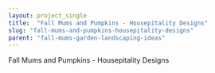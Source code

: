 ```yaml
---
layout: project_single
title:  "Fall Mums and Pumpkins - Housepitality Designs"
slug: "fall-mums-and-pumpkins-housepitality-designs"
parent: "fall-mums-garden-landscaping-ideas"
---
```

Fall Mums and Pumpkins - Housepitality Designs